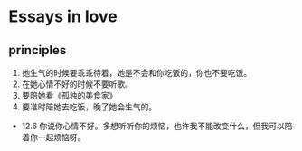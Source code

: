 # Essays in love

## principles
1. 她生气的时候要乖乖待着，她是不会和你吃饭的，你也不要吃饭。
2. 在她心情不好的时候不要听歌。
3. 要陪她看《孤独的美食家》
4. 要准时陪她去吃饭，晚了她会生气的。


+ 12.6 你说你心情不好。多想听听你的烦恼，也许我不能改变什么，但我可以陪着你一起烦恼呀。
